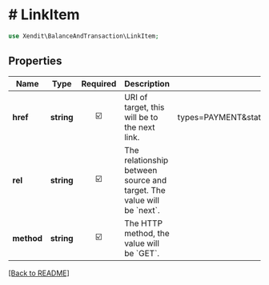 # # LinkItem


```php
use Xendit\BalanceAndTransaction\LinkItem;
```

## Properties

| Name | Type | Required | Description | Examples |
|------------|:-------------:|:-------------:|-------------|:-------------:|
| **href** | **string** | ☑️ | URI of target, this will be to the next link. | /transactions?types&#x3D;PAYMENT&amp;statuses&#x3D;SUCCESS&amp;channel_categories&#x3D;EWALLET&amp;channel_categories&#x3D;RETAIL_OUTLET&amp;limit&#x3D;2&amp;after_id&#x3D;txn_a765a3f0-34c0-41ee-8686-bca11835ebdc |
| **rel** | **string** | ☑️ | The relationship between source and target. The value will be &#x60;next&#x60;. | next |
| **method** | **string** | ☑️ | The HTTP method, the value will be &#x60;GET&#x60;. | GET |


[[Back to README]](../../README.md)
